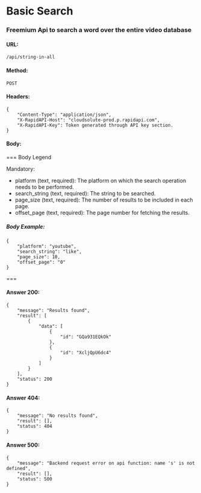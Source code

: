 # Basic Search

### Freemium Api to search a word over the entire video database


#### URL:
```
/api/string-in-all
```

#### Method:
```
POST
```

#### Headers:
```
{
    "Content-Type": "application/json",
    "X-RapidAPI-Host": "cloudsolute-prod.p.rapidapi.com",
    "X-RapidAPI-Key": Token generated through API key section.
}
```


#### Body:

=== Body Legend

Mandatory:

- platform (text, required): The platform on which the search operation needs to be performed.
- search_string (text, required): The string to be searched.
- page_size (text, required): The number of results to be included in each page.
- offset_page (text, required): The page number for fetching the results.


##### Body Example:

```
{
    "platform": "youtube",
    "search_string": "like",
    "page_size": 10,
    "offset_page": "0"
}
```

===


#### Answer 200:
```
{
    "message": "Results found",
    "result": [
        {
            "data": [
                {
                    "id": "GQa931EQkOk"
                },
                {
                    "id": "XcljQpU6dc4"
                }
            ]
        }
    ],
    "status": 200
}
```

#### Answer 404:
```
{
    "message": "No results found",
    "result": [],
    "status": 404
}

```



#### Answer 500:
```
{
    "message": "Backend request error on api function: name 's' is not defined",
    "result": [],
    "status": 500
}
```